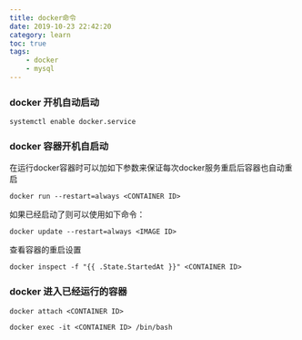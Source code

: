 ```yaml
---
title: docker命令
date: 2019-10-23 22:42:20
category: learn
toc: true
tags:
    - docker
    - mysql
---
```


### docker 开机自动启动

```shell
systemctl enable docker.service
```

### docker 容器开机自启动

在运行docker容器时可以加如下参数来保证每次docker服务重启后容器也自动重启

```shell
docker run --restart=always <CONTAINER ID>
```

如果已经启动了则可以使用如下命令：

```shell
docker update --restart=always <IMAGE ID>
```

查看容器的重启设置

```shell
docker inspect -f "{{ .State.StartedAt }}" <CONTAINER ID>
```

### docker 进入已经运行的容器

```shell
docker attach <CONTAINER ID>

docker exec -it <CONTAINER ID> /bin/bash
```



